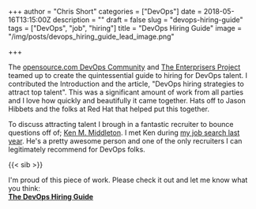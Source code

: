 +++
author = "Chris Short"
categories = ["DevOps"]
date = 2018-05-16T13:15:00Z
description = ""
draft = false
slug = "devops-hiring-guide"
tags = ["DevOps", "job", "hiring"]
title = "DevOps Hiring Guide"
image = "/img/posts/devops_hiring_guide_lead_image.png"

+++

The [opensource.com DevOps Community](https://opensource.com/devops-team) and [The Enterprisers Project](https://enterprisersproject.com/) teamed up to create the quintessential guide to hiring for DevOps talent. I contributed the Introduction and the article, "DevOps hiring strategies to attract top talent". This was a significant amount of work from all parties and I love how quickly and beautifully it came together. Hats off to Jason Hibbets and the folks at Red Hat that helped put this together.

To discuss attracting talent I brough in a fantastic recruiter to bounce questions off of; [Ken M. Middleton](https://twitter.com/kenmmiddleton). I met Ken during [my job search last year](/leaving-bankrate/). He's a pretty awesome person and one of the only recruiters I can legitimately recommend for DevOps folks.

{{< sib >}}

I'm proud of this piece of work. Please check it out and let me know what you think:  
[**The DevOps Hiring Guide**](https://opensource.com/downloads/devops-hiring-guide/toc)

